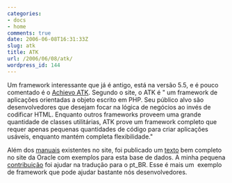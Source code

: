 ```yaml
---
categories:
- docs
- home
comments: true
date: 2006-06-08T16:31:33Z
slug: atk
title: ATK
url: /2006/06/08/atk/
wordpress_id: 144
---
```


Um framework interessante que já é antigo, está na versão 5.5, e é pouco comentado é o [Achievo ATK](http://www.achievo.org/atk/). Segundo o site, o ATK é " um framework de aplicações orientadas a objeto escrito em PHP. Seu público alvo são desenvolvedores que desejam focar na lógica de negócios ao invés de codificar HTML.  Enquanto outros frameworks proveem uma grande quantidade de classes utilitárias, ATK prove um framework completo que requer apenas pequenas quantidades de código para criar aplicações usáveis, enquanto mantém completa flexibilidade."

Além dos [manuais](http://www.achievo.org/atk/docs/) existentes no site, foi publicado um [texto](http://www.oracle.com/technology/pub/articles/jansch_atk.html) bem completo no site da Oracle com exemplos para esta base de dados. A minha pequena [contribuição](http://www.achievo.org/product/languages) foi ajudar na tradução para o pt_BR. Esse é mais um  exemplo de framework que pode ajudar bastante nós desenvolvedores.
